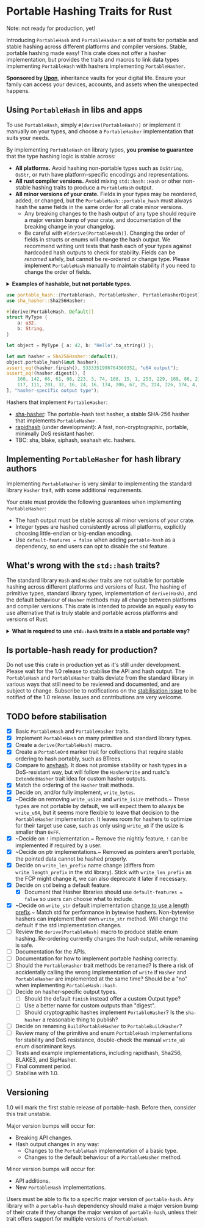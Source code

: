 # Portable Hashing Traits for Rust

Note: not ready for production, yet!

Introducing `PortableHash` and `PortableHasher`: a set of traits for portable and stable hashing across different platforms and compiler versions. Stable, portable hashing made easy! This crate does not offer a hasher implementation, but provides the traits and macros to link data types implementing `PortableHash` with hashers implementing `PortableHasher`.

**Sponsored by [Upon](https://uponvault.com?utm_source=github&utm_campaign=portable-hash)**, inheritance vaults for your digital life. Ensure your family can access your devices, accounts, and assets when the unexpected happens.

## Using `PortableHash` in libs and apps

To use `PortableHash`, simply `#[derive(PortableHash)]` or implement it manually on your types, and choose a `PortableHasher` implementation that suits your needs.

By implementing `PortableHash` on library types, **you promise to guarantee** that the type hashing logic is stable across:
- **All platforms.** Avoid hashing non-portable types such as `OsString`, `OsStr`, or `Path` have platform-specific encodings and representations.
- **All rust compiler versions.** Avoid mixing `std::hash::Hash` or other non-stable hashing traits to produce a `PortableHash` output.
- **All minor versions of your crate.** Fields in your types may be reordered, added, or changed, but the `PortableHash::portable_hash` must always hash the same fields in the same order for all crate minor versions.
  - Any breaking changes to the hash output of any type should require a major version bump of your crate, and documentation of the breaking change in your changelog.
  - Be careful with `#[derive(PortableHash)]`. Changing the order of fields in structs or enums will change the hash output. We recommend writing unit tests that hash each of your types against hardcoded hash outputs to check for stability. Fields can be _renamed_ safely, but cannot be re-ordered or change type. Please implement `PortableHash` manually to maintain stability if you need to change the order of fields.

<details>
<summary><strong>Examples of hashable, but not portable types.</strong></summary>

`OsString`, `OsStr`, and `Path` are examples of types that vary between platforms. The string encodings of these types can differ based on the operating system, making them unsuitable for portable hashing. They can safely derive `std::hash::Hash` for in-memory hashmaps, but `PortableHash` is explicitly _not_ implemented on these types.

</details>

```rust
use portable_hash::{PortableHash, PortableHasher, PortableHasherDigest};
use sha_hasher::Sha256Hasher;

#[derive(PortableHash, Default)]
struct MyType {
    a: u32,
    b: String,
}

let object = MyType { a: 42, b: "Hello".to_string() };

let mut hasher = Sha256Hasher::default();
object.portable_hash(&mut hasher);
assert_eq!(hasher.finish(), 5333351996764360352, "u64 output");
assert_eq!(hasher.digest(), [
    160, 142, 66, 61, 98, 223, 3, 74, 108, 15, 1, 253, 229, 169, 86, 215,
    117, 111, 201, 32, 16, 24, 16, 174, 206, 67, 25, 224, 226, 174, 4, 168
], "hasher-specific output type");
```

Hashers that implement `PortableHasher`:
- [sha-hasher](https://github.com/hoxxep/portable-hasher): The portable-hash test hasher, a stable SHA-256 hasher that implements `PortableHasher`.
- [rapidhash](https://crates.io/crates/rapidhash) (under development): A fast, non-cryptographic, portable, minimally DoS resistant hasher.
- TBC: sha, blake, siphash, seahash etc. hashers.

## Implementing `PortableHasher` for hash library authors

Implementing `PortableHasher` is very similar to implementing the standard library `Hasher` trait, with some additional requirements.

Your crate must provide the following guarantees when implementing `PortableHasher`:
- The hash output must be stable across all minor versions of your crate.
- Integer types are hashed consistently across all platforms, explicitly choosing little-endian or big-endian encoding.
- Use `default-features = false` when adding `portable-hash` as a dependency, so end users can opt to disable the `std` feature.

## What's wrong with the `std::hash` traits?
The standard library `Hash` and `Hasher` traits are not suitable for portable hashing across different platforms and versions of Rust. The hashing of primitive types, standard library types, implementation of `derive(Hash)`, and the default behaviour of `Hasher` methods may all change between platforms and compiler versions. This crate is intended to provide an equally easy to use alternative that is truly stable and portable across platforms and versions of Rust.

<details>
<summary><strong>What is required to use <code>std::hash</code> traits in a stable and portable way?</strong></summary>

The default behaviour of hashing any primitive type, standard library type, and the default `Hash` and `Hasher` implementations are all subject to change between compiler versions.

`Hash` is responsible for breaking down a type into primitive types to feed a `Hasher`, while `Hasher` is responsible for consuming those bytes and producing a hash output.

A `Hasher` author must:
- Ensure that integers are hashed consistently on all platforms, always choosing little-endian or big-endian.
- Override the default `write_*` methods to ensure that compiler versions changing the default behaviour won't affect this `Hasher`'s output.
- Ensure stability of the hash output between minor crate versions.

And end users must:
- Ensure their chosen `Hasher` is portable, and promises to be stable between rust and crate versions.
- Explicitly not use `derive(Hash)` and implement `Hash::hash` on their hashed types manually using `Hasher::write_*` methods.
- Avoid using `Hash::hash` on types they haven't manually implemented, including primitive types like `str` and tuples.
- Avoid `Hasher::write_*` methods with default implementations (particularly the upcoming `write_str`), which requires reading the Hasher implementation source code to check.
- Avoid using `write_usize` and `write_isize` unless it is portably hashed across platforms by the `Hasher`.
- Iterate manually over any tuples and collections.
- Be informed on how to construct a hash to avoid reordering or length-extension attacks etc, if required for their use case.

This is so fraught with accidental footguns, `PortableHash` and `PortableHasher` have been provided to allow end users to simply `derive(PortableHash)` and choose any `PortableHasher` without worrying about the above pitfalls.

</details>

## Is portable-hash ready for production?
Do not use this crate in production yet as it's still under development. Please wait for the 1.0 release to stabilise the API and hash output. The `PortableHash` and `PortableHasher` traits deviate from the standard library in various ways that still need to be reviewed and documented, and are subject to change. Subscribe to notifications on the [stabilisation issue](https://github.com/hoxxep/portable-hash/issues/1) to be notified of the 1.0 release. Issues and contributions are very welcome.

## TODO before stabilisation
- [x] Basic `PortableHash` and `PortableHasher` traits.
- [x] Implement `PortableHash` on many primitive and standard library types.
- [x] Create a `derive(PortableHash)` macro.
- [x] Create a `PortableOrd` marker trait for collections that require stable ordering to hash portably, such as BTrees.
- [x] Compare to [anyhash](https://crates.io/crates/anyhash). It does not promise stability or hash types in a DoS-resistant way, but will follow the `HasherWrite` and rustc's `ExtendedHasher` trait idea for custom hasher outputs.
- [x] Match the ordering of the `Hasher` trait methods.
- [x] Decide on, and/or fully implement, `write_bytes`.
- [x] ~Decide on removing `write_usize` and `write_isize` methods.~ These types are not portable by default, we will expect them to always be `write_u64`, but it seems more flexible to leave that decision to the `PortableHasher` implementation. It leaves room for hashers to optimize for their target use case, such as only using `write_u8` if the usize is smaller than `0xFF`.
- [x] ~Decide on `!` implementation.~ Remove the nightly feature, `!` can be implemented if required by a user.
- [x] ~Decide on ptr implementations.~ Removed as pointers aren't portable, the pointed data cannot be hashed properly.
- [x] Decide on `write_len_prefix` name change (differs from `write_length_prefix` in the std library). Stick with `write_len_prefix` as the FCP might change it, we can also deprecate it later if necessary.
- [x] Decide on `std` being a default feature.
  - [x] Document that Hasher libraries should use `default-features = false` so users can choose what to include.
- [x] ~Decide on `write_str` default implementation [change to use a length prefix](https://github.com/rust-lang/rust/pull/134134).~ Match std for performance in bytewise hashers. Non-bytewise hashers can implement their own `write_str` method. Will change the default if the std implementation changes.
- [ ] Review the `derive(PortableHash)` macro to produce stable enum hashing. Re-ordering currently changes the hash output, while renaming is safe.
- [ ] Documentation for the APIs.
- [ ] Documentation for how to implement portable hashing correctly.
- [ ] Should the `PortableHasher` trait methods be renamed? Is there a risk of accidentally calling the wrong implementation of `write` if `Hasher` and `PortableHasher` are implemented at the same time? Should be a "no" when implementing `PortableHash::hash`.
- [ ] Decide on hasher-specific output types.
    - [ ] Should the default `finish` instead offer a custom Output type?
    - [ ] Use a better name for custom outputs than "digest".
    - [ ] Should cryptographic hashes implement `PortableHasher`? Is the `sha-hasher` a reasonable thing to publish?
- [ ] Decide on renaming `BuildPortableHasher` to `PortableBuildHasher`?
- [ ] Review many of the primitive and enum `PortableHash` implementations for stability and DoS resistance, double-check the manual `write_u8` enum discriminant keys.
- [ ] Tests and example implementations, including rapidhash, Sha256, BLAKE3, and SipHasher.
- [ ] Final comment period.
- [ ] Stabilise with 1.0.

## Versioning

1.0 will mark the first stable release of portable-hash. Before then, consider this trait unstable.

Major version bumps will occur for:
- Breaking API changes.
- Hash output changes in any way:
  - Changes to the `PortableHash` implementation of a basic type.
  - Changes to the default behaviour of a `PortableHasher` method.

Minor version bumps will occur for:
- API additions.
- New `PortableHash` implementations.

Users must be able to fix to a specific major version of `portable-hash`. Any library with a `portable-hash` dependency should make a major version bump of their crate if they change the major version of `portable-hash`, unless their trait offers support for multiple versions of `PortableHash`.
